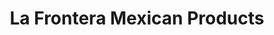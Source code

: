 ---
title: "La Frontera Mexican Products"
url: /lansing/la-frontera-mexican-products/
shop: Lebensmittel
---